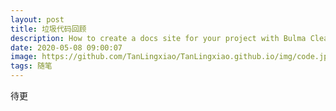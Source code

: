 ```yaml
---
layout: post
title: 垃圾代码回顾
description: How to create a docs site for your project with Bulma Clean Theme 
date: 2020-05-08 09:00:07
image: https://github.com/TanLingxiao/TanLingxiao.github.io/img/code.jpg
tags: 随笔
---
```


待更